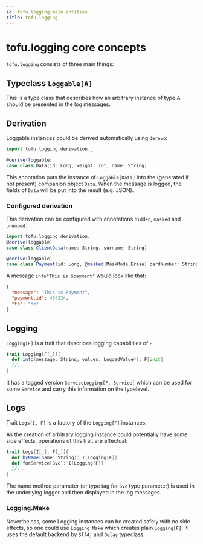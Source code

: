 ```yaml
---
id: tofu.logging.main.entities
title: tofu.logging
---
```



# tofu.logging core concepts

`tofu.logging` consists of three main things:

## Typeclass `Loggable[A]`
This is a type class that describes how an arbitrary instance of type A should be presented in the log messages.

## Derivation
Loggable instances could be derived automatically using `derevo`:

```scala
import tofu.logging.derivation._

@derive(loggable)
case class Data(id: Long, weight: Int, name: String)
```

This annotation puts the instance of `Loggable[Data]` into the (generated if not present) companion object `Data`.
When the message is logged, the fields of `Data` will be put into the result (e.g. JSON).

### Configured derivation

This derivation can be configured with annotations `hidden`, `masked` and `unembed`:
```scala
import tofu.logging.derivation._
@derive(loggable)
case class ClientData(name: String, surname: String)

@derive(loggable)
case class Payment(id: Long, @masked(MaskMode.Erase) cardNumber: String, @unembed name: ClientData)
```

A message `info"This is $payment"` would look like that:
```json
{
  "message": "This is Payment",
  "payment.id": 434324,
  "to": "do"
}
```


## Logging

`Logging[F]` is a trait that describes logging capabilities of `F`.

```scala
trait Logging[F[_]]{
  def info(message: String, values: LoggedValue*): F[Unit]
  //...
}
```

It has a tagged version `ServiceLogging[F, Service]` which can be used for some `Service` and carry this information on the typelevel.

## Logs

Trait `Logs[I, F]` is a factory of the `Logging[F]` instances.

As the creation of arbitrary logging instance could potentially have some side effects,
operations of this trait are effectual: 
```scala
trait Logs[I[_], F[_]]{
  def byName(name: String): I[Logging[F]]
  def forService[Svc]: I[Logging[F]]
  //...
}
```
The name method parameter (or type tag for `Svc` type parameter) is used in the underlying logger and then displayed in the log messages.


### Logging.Make
Nevertheless, some Logging instances can be created safely with no side effects, so one could use `Logging.Make`
which creates plain `Logging[F]`. It uses the default backend by `Slf4j` and `Delay` typeclass.
